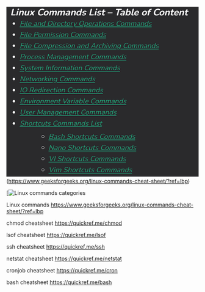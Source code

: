 ![Linux commands categories](image.png)(https://www.geeksforgeeks.org/linux-commands-cheat-sheet/?ref=lbp)

[![[Linux commands categories](image.png)](https://www.geeksforgeeks.org/linux-commands-cheat-sheet/?ref=lbp)


Linux commands https://www.geeksforgeeks.org/linux-commands-cheat-sheet/?ref=lbp

chmod cheatsheet https://quickref.me/chmod

lsof cheatsheet https://quickref.me/lsof

ssh cheatsheet https://quickref.me/ssh

netstat cheatsheet https://quickref.me/netstat

cronjob cheatsheet https://quickref.me/cron

bash cheatsheet https://quickref.me/bash